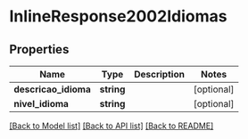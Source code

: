 # InlineResponse2002Idiomas

## Properties
Name | Type | Description | Notes
------------ | ------------- | ------------- | -------------
**descricao_idioma** | **string** |  | [optional] 
**nivel_idioma** | **string** |  | [optional] 

[[Back to Model list]](../README.md#documentation-for-models) [[Back to API list]](../README.md#documentation-for-api-endpoints) [[Back to README]](../README.md)


